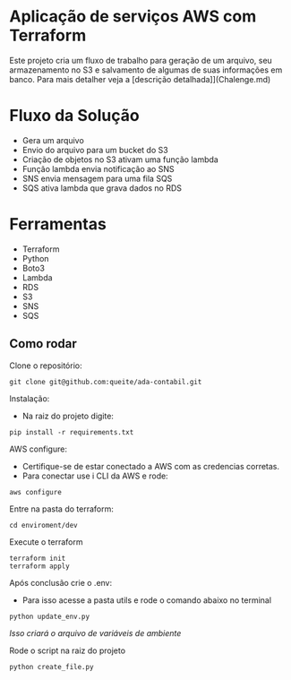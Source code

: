 # Aplicação de serviços AWS com Terraform

Este projeto cria um fluxo de trabalho para geração de um arquivo, seu armazenamento no S3 e salvamento de algumas de suas informações em banco.
Para mais detalher veja a [descrição detalhada]](Chalenge.md)

# Fluxo da Solução
- Gera um arquivo
- Envio do arquivo para um bucket do S3
- Criação de objetos no S3 ativam uma função lambda
- Função lambda envia notificação ao SNS
- SNS envia mensagem para uma fila SQS
- SQS ativa lambda que grava dados no RDS

# Ferramentas
- Terraform
- Python
- Boto3
- Lambda
- RDS
- S3
- SNS
- SQS

## Como rodar
Clone o repositório:
```
git clone git@github.com:queite/ada-contabil.git
```
Instalação:
- Na raiz do projeto digite:
```
pip install -r requirements.txt
```
AWS configure:
- Certifique-se de estar conectado a AWS com as credencias corretas.
- Para conectar use i CLI da AWS e rode:
```
aws configure
```
Entre na pasta do terraform:
```
cd enviroment/dev
```
Execute o terraform
```
terraform init
terraform apply
```
Após conclusão crie o .env:
- Para isso acesse a pasta utils e rode o comando abaixo no terminal
```
python update_env.py
```
*Isso criará o arquivo de variáveis de ambiente*<br>

Rode o script na raiz do projeto
```
python create_file.py
```
